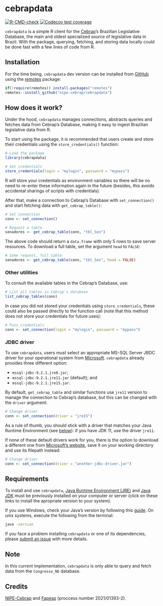 
<!-- README.md is generated from README.Rmd. Please edit that file -->

# cebrapdata

<!-- badges: start -->

[![R-CMD-check](https://github.com/nipe-cebrap/cebrapdata/workflows/R-CMD-check/badge.svg)](https://github.com/nipe-cebrap/cebrapdata/actions)
[![Codecov test
coverage](https://codecov.io/gh/nipe-cebrap/cebrapdata/branch/main/graph/badge.svg)](https://codecov.io/gh/nipe-cebrap/cebrapdata?branch=main)
<!-- badges: end -->

`cebrapdata` is a simple R client for the
[Cebrap](https://cebrap.org.br/)’s Brazilian Legislative Database, the
main and oldest specialized source of legislative data in Brazil. With
the package, querying, fetching, and storing data locally could be done
fast with a few lines of code from R.

## Installation

For the time being, `cebrapdata` dev version can be installed from
[GitHub](https://github.com/) using the
[remotes](https://cran.r-project.org/web/packages/remotes/index.html)
package:

``` r
if(!require(remotes)) install.packages("remotes")
remotes::install_github("nipe-cebrap/cebrapdata")
```

## How does it work?

Under the hood, `cebrapdata` manages connections, abstracts queries and
fetches data from Cebrap’s Database, making it easy to ingest Brazilian
legislative data from R.

To start using the package, it is recommended that users create and
store their credentials using the `store_credentials()` function:

``` r
# Load the package
library(cebrapdata)

# Set credentials
store_credentials(login = "mylogin", password = "mypass")
```

R will store your credentials as environment variables so there will be
no need to re-enter these information again in the future (besides, this
avoids accidental sharings of scripts with credentials).

After that, make a connection to Cebrap’s Database with
`set_connection()` and start fetching data with `get_cebrap_table()`:

``` r
# Set connection
conn <- set_connection()

# Request a table
senadores <- get_cebrap_table(conn, "tbl_Sen")
```

The above code should return a `data.frame` with only 5 rows to save
server resources. To download a full table, set the argument `head` to
`FALSE`:

``` r
# Same request, full table
senadores <- get_cebrap_table(conn, "tbl_Sen", head = FALSE)
```

### Other utilities

To consult the available tables in the Cebrap’s Database, use:

``` r
# List all tables in Cebrap's database
list_cebrap_tables(conn)
```

In case you did not stored your credentials using `store_credentials`,
these could also be passed directly to the function call (note that this
method does not store your credentials for future uses):

``` r
# Pass credentials
conn <- set_connection(login = "mylogin", password = "mypass")
```

### JDBC driver

To use `cebrapdata`, users must select an appropriate MS-SQL Server JBDC
driver for your operational system from
[Microsoft](https://docs.microsoft.com/pt-br/sql/connect/jdbc/download-microsoft-jdbc-driver-for-sql-server?view=sql-server-ver15).
`cebrapdata` already provides three different option:

-   `mssql-jdbc-9.2.1.jre8.jar`;
-   `mssql-jdbc-9.2.1.jre11.jar` (default); and
-   `mssql-jdbc-9.2.1.jre15.jar`.

By default, `get_cebrap_table` and similar functions use `jre11` version
to manage the connection to Cebrap’s database, but this can be changed
with the `driver` argument:

``` r
# Change driver
conn <- set_connection(driver = "jre15")
```

As a rule of thumb, you should stick with a driver that matches your
Java Runtime Environment (see [below](#requirements)): if you have JDK
11, use the driver `jre11`.

If none of these default drivers work for you, there is the option to
download a different one from [Microsoft’s
website](https://docs.microsoft.com/pt-br/sql/connect/jdbc/download-microsoft-jdbc-driver-for-sql-server?view=sql-server-ver15),
save it on your working directory and use its filepath instead:

``` r
# Change driver
conn <- set_connection(driver = "another-jdbc-driver.jar")
```

## Requirements

To install and use `cebrapdata`, [Java Runtime Environment
(JRE)](https://www.java.com/pt-BR/download/manual.jsp) and [Java
JDK](https://www.oracle.com/br/java/technologies/javase/javase-jdk8-downloads.html)
must be previously installed on your computer or server (click on these
links to install the apropriate version to your system).

If you use Windows, check your Java’s version by following this
[guide](https://docs.microsoft.com/pt-br/sql/connect/jdbc/download-microsoft-jdbc-driver-for-sql-server?view=sql-server-ver15).
On unix systems, execute the following from the terminal:

``` bash
java -version
```

If you face a problem installing `cebrapdata` or one of its
dependencies, please [submit an
issue](https://github.com/nipe-cebrap/cebrapdata/issues) with more
details.

## Note

In this current implementation, `cebrapdata` is only able to query and
fetch data from the `Congresso_NE` database.

## Credits

[NIPE-Cebrap](https://cebrap.org.br/nucleos/nucleo-instituicoes-politicas-e-eleicoes/)
and [Fapesp](https://fapesp.br/) (proccess number 2021/01393-2).
